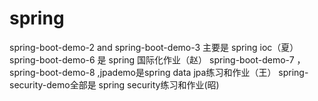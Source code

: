 # spring

spring-boot-demo-2 and spring-boot-demo-3 主要是 spring ioc（夏）
spring-boot-demo-6 是 spring 国际化作业（赵）
spring-boot-demo-7 ，spring-boot-demo-8 ,jpademo是spring data jpa练习和作业（王）
spring-security-demo全部是 spring security练习和作业(昭)
